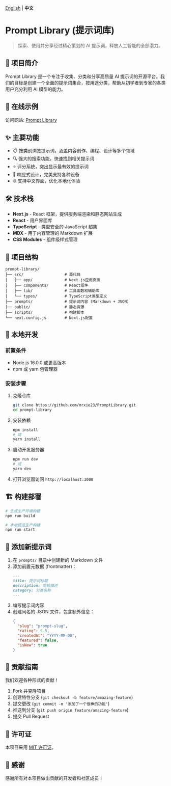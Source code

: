 [English](../../README.md) | **中文**

# Prompt Library (提示词库)

> 探索、使用并分享经过精心策划的 AI 提示词，释放人工智能的全部潜力。

## 📖 项目简介

Prompt Library 是一个专注于收集、分类和分享高质量 AI 提示词的开源平台。我们的目标是创建一个全面的提示词集合，按用途分类，帮助从初学者到专家的各类用户充分利用 AI 模型的能力。

## 🚀 在线示例

访问网站: [Prompt Library](https://mrxie23.github.io/PromptLibrary/)

## ✨ 主要功能

- 📋 按类别浏览提示词，涵盖内容创作、编程、设计等多个领域
- 🔍 强大的搜索功能，快速找到相关提示词
- ⭐ 评分系统，突出显示最有效的提示词
- 📱 响应式设计，完美支持各种设备
- 🌐 支持中文界面，优化本地化体验

## 🛠️ 技术栈

- **Next.js** - React 框架，提供服务端渲染和静态网站生成
- **React** - 用户界面库
- **TypeScript** - 类型安全的 JavaScript 超集
- **MDX** - 用于内容管理的 Markdown 扩展
- **CSS Modules** - 组件级样式管理

## 📁 项目结构

```
prompt-library/
├── src/                  # 源代码
│   ├── app/              # Next.js应用页面
│   ├── components/       # React组件
│   ├── lib/              # 工具函数和辅助库
│   └── types/            # TypeScript类型定义
├── prompts/              # 提示词内容 (Markdown + JSON)
├── public/               # 静态资源
├── scripts/              # 构建脚本
└── next.config.js        # Next.js配置
```

## 🔧 本地开发

### 前置条件

- Node.js 16.0.0 或更高版本
- npm 或 yarn 包管理器

### 安装步骤

1. 克隆仓库

   ```bash
   git clone https://github.com/mrxie23/PromptLibrary.git
   cd prompt-library
   ```

2. 安装依赖

   ```bash
   npm install
   # 或
   yarn install
   ```

3. 启动开发服务器

   ```bash
   npm run dev
   # 或
   yarn dev
   ```

4. 打开浏览器访问 `http://localhost:3000`

## 🏗️ 构建部署

```bash
# 生成生产环境构建
npm run build

# 本地预览生产构建
npm run start
```

## 📝 添加新提示词

1. 在 `prompts/` 目录中创建新的 Markdown 文件
2. 添加前置元数据 (frontmatter)：
   ```md
   ---
   title: 提示词标题
   description: 简短描述
   category: 分类名称
   ---
   ```
3. 编写提示词内容
4. 创建同名的 JSON 文件，包含额外信息：
   ```json
   {
     "slug": "prompt-slug",
     "rating": 9.5,
     "createdAt": "YYYY-MM-DD",
     "featured": false,
     "isNew": true
   }
   ```

## 🤝 贡献指南

我们欢迎各种形式的贡献！

1. Fork 并克隆项目
2. 创建特性分支 (`git checkout -b feature/amazing-feature`)
3. 提交更改 (`git commit -m '添加了一个很棒的功能'`)
4. 推送到分支 (`git push origin feature/amazing-feature`)
5. 提交 Pull Request

## 📜 许可证

本项目采用 [MIT 许可证](LICENSE)。

## 🙏 感谢

感谢所有对本项目做出贡献的开发者和社区成员！
